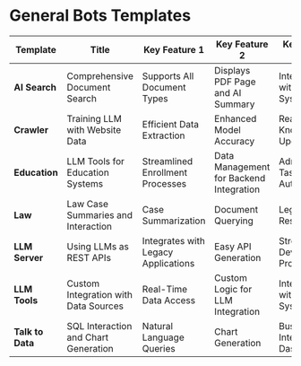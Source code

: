# General Bots Templates

| **Template**            | **Title**                               | **Key Feature 1**                       | **Key Feature 2**                     | **Key Feature 3**                    |
|------------------------|-----------------------------------------|-----------------------------------------|---------------------------------------|--------------------------------------|
| **AI Search**          | Comprehensive Document Search           | Supports All Document Types             | Displays PDF Page and AI Summary      | Integration with EDM Systems         |
| **Crawler**            | Training LLM with Website Data          | Efficient Data Extraction                | Enhanced Model Accuracy                | Real-Time Knowledge Updates          |
| **Education**          | LLM Tools for Education Systems         | Streamlined Enrollment Processes         | Data Management for Backend Integration | Administrative Task Automation       |
| **Law**                | Law Case Summaries and Interaction      | Case Summarization                     | Document Querying                     | Legal Research                        |
| **LLM Server**        | Using LLMs as REST APIs                | Integrates with Legacy Applications      | Easy API Generation                   | Streamlined Development Process       |
| **LLM Tools**         | Custom Integration with Data Sources    | Real-Time Data Access                   | Custom Logic for LLM Integration      | Integration with Legacy Systems      |
| **Talk to Data**      | SQL Interaction and Chart Generation    | Natural Language Queries                | Chart Generation                      | Business Intelligence Dashboards      |

